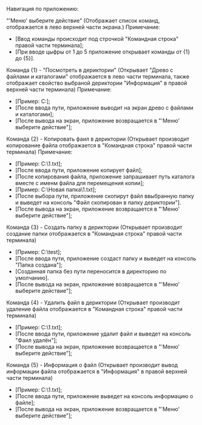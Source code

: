 Навигация по приложению:

"'Меню' выберите действие"
(Отображает список команд, отображается в лево верхней части экрана.)
Примечание:
- [Ввод команды происходит под строчкой "Командная строка" правой части терминала];
- [При вводе цыфры от 1 до 5 приложение открывает команды от {1} до {5}].


Команда  {1} - "Посмотреть в дериктории"
(Открывает "Древо с файлами и каталогами" отображается в лево части терминала, 
также отображает свойство выбраной дериктории "Информация" в правой верхней части терминала)
Примечание: 
- [Пример: C:\];
- [После ввода пути, приложение выводит на экран древо с файлами и каталогами];
- [После вывода на экран, приложение возвращается в "'Меню' выберите действие"];

Команда {2} - Копировать фаил в дериктории
(Открывает производит копирование файла отображается в "Командная строка" правой части терминала)
Примечание:
- [Пример: C:\1.txt];
- [После ввода пути, приложение копирует файл];
- [После копирования файла, приложение запрашивает путь каталога вместе с именм файла для перемещения копии];
- [Пример: C:\Новая папка\1.txt];
- [После выбора пути, приложение скопирут файл ввыбранную папку и выведет на консоль "Файл скопирован в папку дериктории"].
- [После вывода на экран, приложение возвращается в "'Меню' выберите действие"];

Команда {3} - Создать папку в дериктории
(Открывает производит создание папки отображается в "Командная строка" правой части терминала)
- [Пример: С:\test];
- [После ввода пути, приложение создаст папку и выведет на консоль "Папка создана"];
- [Созданная папка без пути переносится в директорию по умолчанию].
- [После вывода на экран, приложение возвращается в "'Меню' выберите действие"];



Команда {4} - Удалить файл в дериктории
(Открывает производит удаление файла отображается в "Командная строка" правой части терминала)
- [Пример: C:\1.txt];
- [После ввода пути, приложение удалит файл и выведет на консоль "Фаил удалён"];
- [После вывода на экран, приложение возвращается в "'Меню' выберите действие"];

Команда {5} - Информация о файл
(Открывает производит вывод информации файла отображается в "Информация" в правой верхней части терминала)
- [Пример: C:\1.txt];
- [После ввода пути, приложение выведет на консоль информацию о файле];
- [После вывода на экран, приложение возвращается в "'Меню' выберите действие"];


